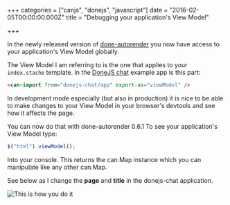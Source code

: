 +++
categories = ["canjs", "donejs", "javascript"]
date = "2016-02-05T00:00:00.000Z"
title = "Debugging your application's View Model"

+++

In the newly released version of [done-autorender](https://github.com/donejs/autorender) you now have access to your application's View Model globally.

The View Model I am referring to is the one that applies to your `index.stache` template. In the [DoneJS chat](http://donejs.com/Guide.html#section=section_Addittothepage) example app is this part:

```html
<can-import from="donejs-chat/app" export-as="viewModel" />
```

In development mode especially (but also in production) it is nice to be able to make changes to your View Model in your browser's devtools and see how it affects the page.

You can now do that with done-autorender 0.6.1 To see your application's View Model type:

```js
$("html").viewModel();
```

Into your console. This returns the can.Map instance which you can manipulate like any other can.Map.

See below as I change the **page** and **title** in the donejs-chat application.

![This is how you do it](../appvm.gif)

